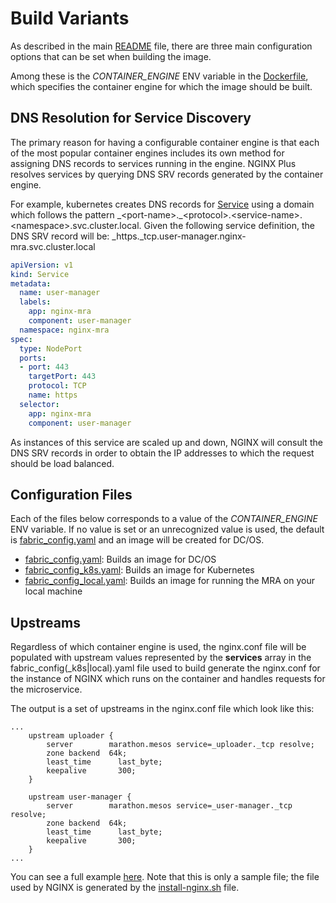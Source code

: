 # Build Variants
As described in the main [README](../README.md) file, there are three main configuration options that
can be set when building the image.

Among these is the _CONTAINER_ENGINE_ ENV variable in the [Dockerfile](../Dockerfile), which specifies the
container engine for which the image should be built.

## DNS Resolution for Service Discovery

The primary reason for having a configurable container engine is that each of the most popular container engines
includes its own method for assigning DNS records to services running in the engine. NGINX Plus resolves services
by querying DNS SRV records generated by the container engine.

For example, kubernetes creates DNS records for [Service](https://kubernetes.io/docs/concepts/services-networking/service/) 
using a domain which follows the pattern \_\<port-name>.\_\<protocol>.\<service-name>.\<namespace>.svc.cluster.local. Given
the following service definition, the DNS SRV record will be: \_https.\_tcp.user-manager.nginx-mra.svc.cluster.local

```yaml
apiVersion: v1
kind: Service
metadata:
  name: user-manager
  labels:
    app: nginx-mra
    component: user-manager
  namespace: nginx-mra
spec:
  type: NodePort
  ports:
  - port: 443
    targetPort: 443
    protocol: TCP
    name: https
  selector:
    app: nginx-mra
    component: user-manager
```  

As instances of this service are scaled up and down, NGINX will consult the DNS SRV records in order to obtain the
IP addresses to which the request should be load balanced.

## Configuration Files
Each of the files below corresponds to a value of the _CONTAINER_ENGINE_ ENV variable. If no value is set or an unrecognized value is used, 
the default is [fabric_config.yaml](fabric/fabric_config_dcos.yaml) and an image will be created for DC/OS.
- [fabric_config.yaml](fabric/fabric_config_dcos.yaml): Builds an image for DC/OS
- [fabric_config_k8s.yaml](fabric/fabric_config_k8s.yaml): Builds an image for Kubernetes
- [fabric_config_local.yaml](fabric/fabric_config_local.yaml): Builds an image for running the MRA on your local machine

## Upstreams
Regardless of which container engine is used, the nginx.conf file will be populated with upstream values represented by
the **services** array in the fabric_config(_k8s|local).yaml file used to build generate the nginx.conf for the
instance of NGINX which runs on the container and handles requests for the microservice.

The output is a set of upstreams in the nginx.conf file which look like this:
```
...    
    upstream uploader {
        server        marathon.mesos service=_uploader._tcp resolve;
        zone backend  64k;
        least_time 		last_byte;
        keepalive 		300;
    }
    
    upstream user-manager {
        server        marathon.mesos service=_user-manager._tcp resolve;
        zone backend  64k;
        least_time 		last_byte;
        keepalive 		300;
    }
...    
```

You can see a full example [here](nginx.conf). Note that this is only a sample file; the file used by NGINX is
generated by the [install-nginx.sh](../install-nginx.sh) file.
